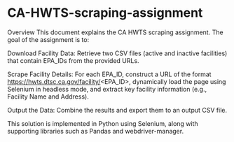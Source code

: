# CA-HWTS-scraping-assignment

Overview
This document explains the CA HWTS scraping assignment. The goal of the assignment is to:

Download Facility Data:
Retrieve two CSV files (active and inactive facilities) that contain EPA_IDs from the provided URLs.

Scrape Facility Details:
For each EPA_ID, construct a URL of the format https://hwts.dtsc.ca.gov/facility/<EPA_ID>, dynamically load the page using Selenium in headless mode, and extract key facility information (e.g., Facility Name and Address).

Output the Data:
Combine the results and export them to an output CSV file.

This solution is implemented in Python using Selenium, along with supporting libraries such as Pandas and webdriver-manager.
